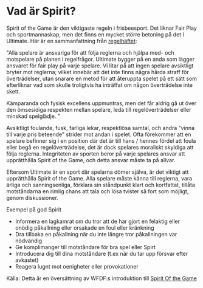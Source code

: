 Vad är Spirit?
==============

Spirit of the Game är den viktigaste regeln i frisbeesport. Det liknar Fair Play och 
sportmannaskap, men det finns en mycket större betoning på det i  Ultimate. Här är en 
sammanfattning från [regelhäftet](http://www.wfdf.org/sports/ultimate):

"Alla spelare är ansvariga för att följa reglerna och hjälpa med- och motspelare på planen i regelfrågor. Ultimate bygger på en 
anda som lägger ansvaret för fair play på varje spelare. Vi litar på att ingen 
spelare avsiktligt bryter mot reglerna; vilket innebär att det inte finns några 
hårda straff för överträdelser, utan snarare en metod för att återuppta spelet på ett sätt som 
efterliknar vad som skulle troligtvis ha inträffat om någon överträdelse inte skett.

Kämparanda och fysisk excellens uppmuntras, men det får aldrig gå ut över den ömsesidiga respekten 
mellan spelare, leda till regelöverträdelser eller minskad spelglädje. "

Avsiktligt foulande, fusk, farliga lekar, respektlösa samtal, och andra 
"vinna till varje pris beteende" strider mot andan i spelet. Ofta förekommer att en spelare befinner sig i en 
position där det är till hans / hennes fördel att foula eller begå en regelöverträdelse, det är dock 
spelares moraliskt skyldiga att följa reglerna. Integriteten av sporten beror på varje 
spelares ansvar att upprätthålla Spirit of the Game, och detta ansvar måste ta på allvar.

Eftersom Ultimate är en sport där spelarna dömer själva, är det viktigt att upprätthålla Spirit of the Game. 
Alla spelare måste känna till reglerna, vara ärliga och sanningsenliga, förklara sin ståndpunkt 
klart och kortfattat, tillåta motståndarna en rimlig chans att tala och lösa tvister så 
fort som möjligt, genom diskussioner.

Exempel på god Spirit

* Informera en lagkamrat om du tror att de har gjort en felaktig eller onödig påkallning eller 
orsakade en foul eller kränkning
* Dra tillbaka en påkallning när du inte längre tror påkallningen var nödvändig
* Ge komplimanger till motståndare för bra spel eller Spirt
* Introducera dig till dina motståndare (t.ex när du tar upp försvar efter avkastet)
* Reagera lugnt mot oenigheter eller provokationer

Källa: Detta är en översättning av WFDF:s introduktion till 
[Spirit Of the Game](http://www.wfdf.org/sotg/about-sotg)
